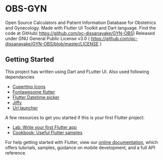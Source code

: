 # OBS-GYN
Open Source Calculators and Patient Information Database for Obstetrics and Gynecology.
Made with Flutter UI Toolkit and Dart language.
Find the  code at GitHub( https://github.com/pc-dissanayake/GYN-OBS)
Released under GNU General Public License v3.0 ( https://github.com/pc-dissanayake/GYN-OBS/blob/master/LICENSE )
## Getting Started

This project has written using Dart and FLutter UI.
Also used following dependancies
- [Cupertino Icons](https://pub.dev/packages/cupertino_icons)
- [Fontawesome flutter](https://pub.dev/packages/font_awesome_flutter)
- [Flutter Datetime picker](https://pub.dev/packages/flutter_datetime_picker)
- [Jiffy](https://pub.dev/packages/jiffy)
- [Url launcher](https://pub.dev/packages/url_launcher)


A few resources to get you started if this is your first Flutter project:

- [Lab: Write your first Flutter app](https://flutter.dev/docs/get-started/codelab)
- [Cookbook: Useful Flutter samples](https://flutter.dev/docs/cookbook)

For help getting started with Flutter, view our
[online documentation](https://flutter.dev/docs), which offers tutorials,
samples, guidance on mobile development, and a full API reference.
